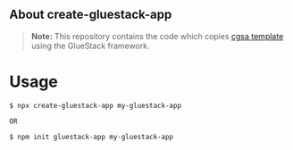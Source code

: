 ## About create-gluestack-app

> **Note:** This repository contains the code which copies [cgsa template](https://github.com/gluestack/create-gluestack-app/packages/cgsa-template) using the GlueStack framework.

# Usage

```shell
$ npx create-gluestack-app my-gluestack-app

OR

$ npm init gluestack-app my-gluestack-app
```
